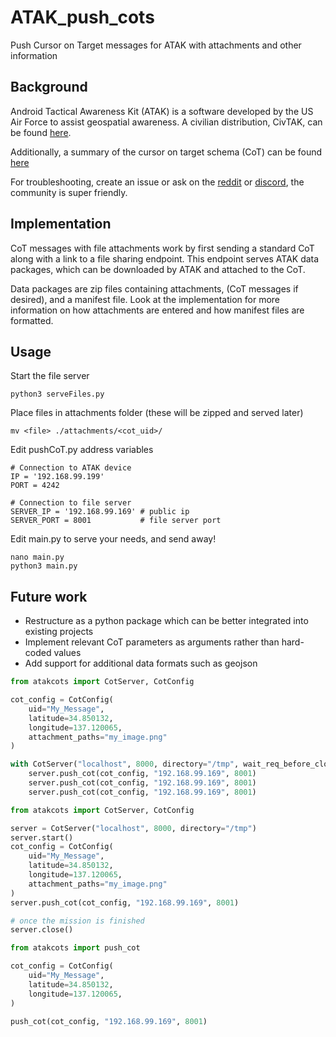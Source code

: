 # ATAK_push_cots
Push Cursor on Target messages for ATAK with attachments and other information

## Background ##
Android Tactical Awareness Kit (ATAK) is a software developed by the US Air Force
to assist geospatial awareness. A civilian distribution, CivTAK, can be found
[here](https://github.com/deptofdefense/AndroidTacticalAssaultKit-CIV).

Additionally, a summary of the cursor on target schema (CoT) can be found [here](https://www.mitre.org/sites/default/files/pdf/09_4937.pdf)

For troubleshooting, create an issue or ask on the [reddit](https://www.reddit.com/r/ATAK/wiki/index) or [discord](https://discord.com/invite/xTdEcpc), the community
is super friendly.

## Implementation ##
CoT messages with file attachments work by first sending a standard CoT along with
a link to a file sharing endpoint. This endpoint serves ATAK data packages, which
can be downloaded by ATAK and attached to the CoT.

Data packages are zip files containing attachments, (CoT messages if desired),
and a manifest file. Look at the implementation for more information on how
attachments are entered and how manifest files are formatted.

## Usage ##
Start the file server
```
python3 serveFiles.py
```

Place files in attachments folder (these will be zipped and served later)
```
mv <file> ./attachments/<cot_uid>/
```

Edit pushCoT.py address variables
```
# Connection to ATAK device
IP = '192.168.99.199'
PORT = 4242

# Connection to file server
SERVER_IP = '192.168.99.169' # public ip
SERVER_PORT = 8001           # file server port
```

Edit main.py to serve your needs, and send away!
```
nano main.py
python3 main.py
```

## Future work ##
* Restructure as a python package which can be better integrated into existing projects
* Implement relevant CoT parameters as arguments rather than hard-coded values
* Add support for additional data formats such as geojson 


```python
from atakcots import CotServer, CotConfig

cot_config = CotConfig(
    uid="My_Message",
    latitude=34.850132,
    longitude=137.120065,
    attachment_paths="my_image.png"
)

with CotServer("localhost", 8000, directory="/tmp", wait_req_before_close=True) as server:
    server.push_cot(cot_config, "192.168.99.169", 8001)
    server.push_cot(cot_config, "192.168.99.169", 8001)
    server.push_cot(cot_config, "192.168.99.169", 8001)
```




```python
from atakcots import CotServer, CotConfig

server = CotServer("localhost", 8000, directory="/tmp")
server.start()
cot_config = CotConfig(
    uid="My_Message",
    latitude=34.850132,
    longitude=137.120065,
    attachment_paths="my_image.png"
)
server.push_cot(cot_config, "192.168.99.169", 8001)

# once the mission is finished
server.close()
```


```python
from atakcots import push_cot

cot_config = CotConfig(
    uid="My_Message",
    latitude=34.850132,
    longitude=137.120065,
)

push_cot(cot_config, "192.168.99.169", 8001)
```
